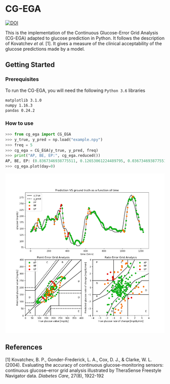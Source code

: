 # CG-EGA

[![DOI](https://zenodo.org/badge/194119067.svg)](https://zenodo.org/badge/latestdoi/194119067)

This is the implementation of the Continuous Glucose-Error Grid Analysis (CG-EGA) adapted to glucose prediction in Python. It follows the description of Kovatchev *et al.* [1]. It gives a measure of the clinical acceptability of the glucose predictions made by a model.

## Getting Started

### Prerequisites

To run the CG-EGA, you will need the following ```Python 3.6``` libraries
```
matplotlib 3.1.0
numpy 1.16.3
pandas 0.24.2
```

### How to use

```python
>>> from cg_ega import CG_EGA
>>> y_true, y_pred = np.load("example.npy")
>>> freq = 5
>>> cg_ega = CG_EGA(y_true, y_pred, freq)
>>> print("AP, BE, EP:", cg_ega.reduced())
AP, BE, EP: (0.8367346938775511, 0.12653061224489795, 0.036734693877551024)
>>> cg_ega.plot(day=0)
```

![cg_ega](example.png)

## References

[1] Kovatchev, B. P., Gonder-Frederick, L. A., Cox, D. J., & Clarke, W. L. (2004). Evaluating the accuracy of continuous glucose-monitoring sensors: continuous glucose–error grid analysis illustrated by TheraSense Freestyle Navigator data. *Diabetes Care*, 27(8), 1922-192
